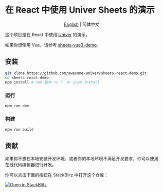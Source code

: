 # 在 React 中使用 Univer Sheets 的演示

<p align="center">
    <a href="./README.md">English</a>
    |
    简体中文
</p>

这个项目是在 React 中使用 [Univer](https://github.com/dream-num/univer) 的演示。

如果你想使用 Vue，请参考 [sheets-vue3-demo](https://github.com/awesome-univer/sheets-vue3-demo)。

## 安装

```bash
git clone https://github.com/awesome-univer/sheets-react-demo.git
cd sheets-react-demo
npm install # npm 版本 >= 7  or pnpm install
```

### 运行

```bash
npm run dev
```

### 构建

```bash
npm run build
```

## 贡献

如果你不想在本地安装开发环境，或者你的本地环境不满足开发要求，你可以使用在线代码编辑器进行开发。

你可以点击下面的按钮在 StackBlitz 中打开这个仓库：

[![Open in StackBlitz](https://developer.stackblitz.com/img/open_in_stackblitz.svg)](https://stackblitz.com/github/awesome-univer/sheets-react-demo)
